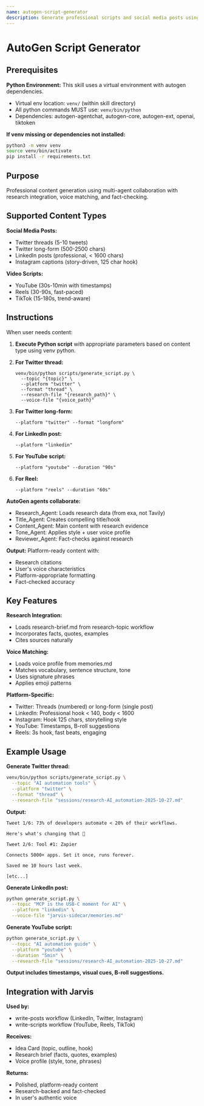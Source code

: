 ```yaml
---
name: autogen-script-generator
description: Generate professional scripts and social media posts using multi-agent collaboration. Handles YouTube videos, Reels/TikTok shorts, LinkedIn posts, Twitter threads/long-form, and Instagram captions. Specialized agents for research, title, hook, content, tone, and review work together. Uses exa research data, applies user voice profile, and creates polished content with fact-checking. Use when user needs video script, reel, Twitter thread, or professional social media post.
---
```


# AutoGen Script Generator

## Prerequisites

**Python Environment:** This skill uses a virtual environment with autogen dependencies.
- Virtual env location: `venv/` (within skill directory)
- All python commands MUST use: `venv/bin/python`
- Dependencies: autogen-agentchat, autogen-core, autogen-ext, openai, tiktoken

**If venv missing or dependencies not installed:**
```bash
python3 -m venv venv
source venv/bin/activate
pip install -r requirements.txt
```

## Purpose

Professional content generation using multi-agent collaboration with research integration, voice matching, and fact-checking.

## Supported Content Types

**Social Media Posts:**
- Twitter threads (5-10 tweets)
- Twitter long-form (500-2500 chars)
- LinkedIn posts (professional, < 1600 chars)
- Instagram captions (story-driven, 125 char hook)

**Video Scripts:**
- YouTube (30s-10min with timestamps)
- Reels (30-90s, fast-paced)
- TikTok (15-180s, trend-aware)

## Instructions

When user needs content:

1. **Execute Python script** with appropriate parameters based on content type using venv python.

2. **For Twitter thread:**
   ```
   venv/bin/python scripts/generate_script.py \
     --topic "{topic}" \
     --platform "twitter" \
     --format "thread" \
     --research-file "{research_path}" \
     --voice-file "{voice_path}"
   ```

3. **For Twitter long-form:**
   ```
   --platform "twitter" --format "longform"
   ```

4. **For LinkedIn post:**
   ```
   --platform "linkedin"
   ```

5. **For YouTube script:**
   ```
   --platform "youtube" --duration "90s"
   ```

6. **For Reel:**
   ```
   --platform "reels" --duration "60s"
   ```

**AutoGen agents collaborate:**
- Research_Agent: Loads research data (from exa, not Tavily)
- Title_Agent: Creates compelling title/hook
- Content_Agent: Main content with research evidence
- Tone_Agent: Applies style + user voice profile
- Reviewer_Agent: Fact-checks against research

**Output:** Platform-ready content with:
- Research citations
- User's voice characteristics
- Platform-appropriate formatting
- Fact-checked accuracy

## Key Features

**Research Integration:**
- Loads research-brief.md from research-topic workflow
- Incorporates facts, quotes, examples
- Cites sources naturally

**Voice Matching:**
- Loads voice profile from memories.md
- Matches vocabulary, sentence structure, tone
- Uses signature phrases
- Applies emoji patterns

**Platform-Specific:**
- Twitter: Threads (numbered) or long-form (single post)
- LinkedIn: Professional hook < 140, body < 1600
- Instagram: Hook 125 chars, storytelling style
- YouTube: Timestamps, B-roll suggestions
- Reels: 3s hook, fast beats, engaging

## Example Usage

**Generate Twitter thread:**
```bash
venv/bin/python scripts/generate_script.py \
  --topic "AI automation tools" \
  --platform "twitter" \
  --format "thread" \
  --research-file "sessions/research-AI_automation-2025-10-27.md"
```

**Output:**
```
Tweet 1/6: 73% of developers automate < 20% of their workflows.

Here's what's changing that 🧵

Tweet 2/6: Tool #1: Zapier

Connects 5000+ apps. Set it once, runs forever.

Saved me 10 hours last week.

[etc...]
```

**Generate LinkedIn post:**
```bash
python generate_script.py \
  --topic "MCP is the USB-C moment for AI" \
  --platform "linkedin" \
  --voice-file "jarvis-sidecar/memories.md"
```

**Generate YouTube script:**
```bash
python generate_script.py \
  --topic "AI automation guide" \
  --platform "youtube" \
  --duration "5min" \
  --research-file "sessions/research-AI_automation-2025-10-27.md"
```

**Output includes timestamps, visual cues, B-roll suggestions.**

## Integration with Jarvis

**Used by:**
- write-posts workflow (LinkedIn, Twitter, Instagram)
- write-scripts workflow (YouTube, Reels, TikTok)

**Receives:**
- Idea Card (topic, outline, hook)
- Research brief (facts, quotes, examples)
- Voice profile (style, tone, phrases)

**Returns:**
- Polished, platform-ready content
- Research-backed and fact-checked
- In user's authentic voice
